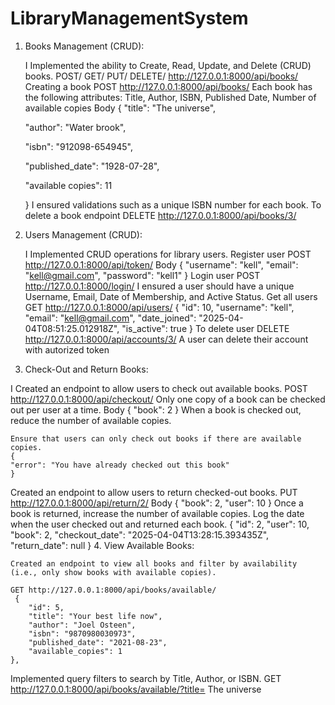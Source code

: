 # LibraryManagementSystem
1. Books Management (CRUD):

    I Implemented the ability to Create, Read, Update, and Delete (CRUD) books.
   POST/ GET/ PUT/ DELETE/ http://127.0.0.1:8000/api/books/
Creating a book POST http://127.0.0.1:8000/api/books/
    Each book has the following attributes: Title, Author, ISBN, Published Date, Number of available copies 
    Body
    {
    "title":  "The universe",

    "author": "Water brook",

    "isbn": "912098-654945",

    "published_date": "1928-07-28",
    
    "available copies": 11
    
    }
    I ensured validations such as a unique ISBN number for each book.
To delete a book endpoint
DELETE http://127.0.0.1:8000/api/books/3/

2. Users Management (CRUD):

    I Implemented CRUD operations for library users.
Register user
    POST http://127.0.0.1:8000/api/token/
    Body
    {
    "username": "kell",
    "email": "kell@gmail.com",
    "password": "kell1"
    }
    Login user
    POST http://127.0.0.1:8000/login/
     I ensured a user should have a unique Username, Email, Date of Membership, and Active Status.
Get all users
    GET http://127.0.0.1:8000/api/users/
    {
        "id": 10,
        "username": "kell",
        "email": "kell@gmail.com",
        "date_joined": "2025-04-04T08:51:25.012918Z",
        "is_active": true
    }
To delete user
DELETE http://127.0.0.1:8000/api/accounts/3/
A user can delete their account with autorized token
3. Check-Out and Return Books:

I Created an endpoint to allow users to check out available books.
    POST http://127.0.0.1:8000/api/checkout/
Only one copy of a book can be checked out per user at a time.
    Body
    {
    "book": 2
    }
    When a book is checked out, reduce the number of available copies.

    Ensure that users can only check out books if there are available copies.
    {
    "error": "You have already checked out this book"
    }
Created an endpoint to allow users to return checked-out books.
    PUT http://127.0.0.1:8000/api/return/2/
    Body
    {
    "book": 2,
    "user": 10
    }
Once a book is returned, increase the number of available copies.
    Log the date when the user checked out and returned each book.
    {
    "id": 2,
    "user": 10,
    "book": 2,
    "checkout_date": "2025-04-04T13:28:15.393435Z",
    "return_date": null
    }
4. View Available Books:

    Created an endpoint to view all books and filter by availability (i.e., only show books with available copies).
    
    GET http://127.0.0.1:8000/api/books/available/
     {
        "id": 5,
        "title": "Your best life now",
        "author": "Joel Osteen",
        "isbn": "9870980030973",
        "published_date": "2021-08-23",
        "available_copies": 1
    },
Implemented query filters to search by Title, Author, or ISBN.
    GET http://127.0.0.1:8000/api/books/available/?title= The universe



